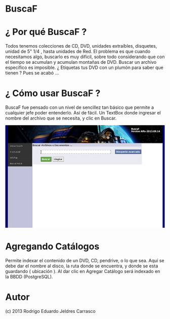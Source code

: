 # BuscaF

# ¿ Por qué BuscaF ?

Todos tenemos colecciones de CD, DVD, unidades extraíbles, disquetes, unidad de 5" 1/4 , hasta unidades de Red. El problema es que cuando necesitamos algo, buscarlo es muy difícil, sobre todo considerando que con el tiempo se acumulan y acumulan montañas de DVD. Buscar un archivo específico es imposible. ¿ Etiquetas tus DVD con un plumón para saber que tienen ? Pues se acabó ...

# ¿ Cómo usar BuscaF ?

BuscaF fue pensado con un nivel de sencillez tan básico que permite a cualquier jefe poder entenderlo. Así de fácil. Un TextBox donde ingresar el nombre del archivo que se necesita, y clic en Buscar.

![alt tag](https://github.com/jeldrex/BuscaF/blob/master/2018-05-01%2021%2009%2030.png)

# Agregando Catálogos

Permite indexar el contenido de un DVD, CD, pendrive, o lo que sea. Aquí se debe dar el nombre al disco, la ruta donde se encuentra, y donde se esta guardando ( ubicación ). Al dar clic en Agregar Catálogo será indexado en la BBDD (PostgreSQL).

# Autor

(c) 2013 Rodrigo Eduardo Jeldres Carrasco
